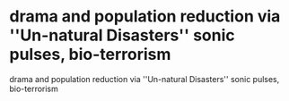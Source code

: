 # drama and population reduction via ''Un-natural Disasters'' sonic pulses, bio-terrorism

drama and population reduction via ''Un-natural Disasters'' sonic pulses, bio-terrorism